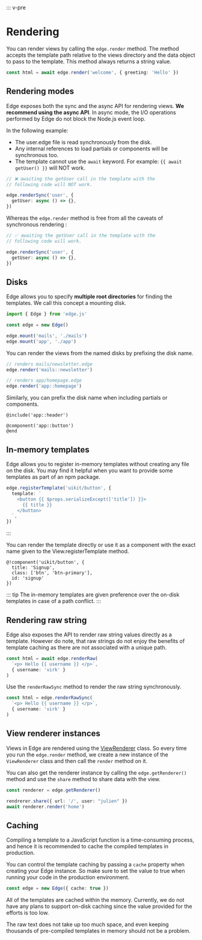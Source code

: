 ::: v-pre
# Rendering

You can render views by calling the `edge.render` method. The method accepts the template path relative to the views directory and the data object to pass to the template. This method always returns a string value.

```ts
const html = await edge.render('welcome', { greeting: 'Hello' })
```

## Rendering modes
Edge exposes both the sync and the async API for rendering views. **We recommend using the async API**. In async mode, the I/O operations performed by Edge do not block the Node.js event loop.

In the following example:

- The user.edge file is read synchronously from the disk.
- Any internal references to load partials or components will be synchronous too.
- The template cannot use the `await` keyword. For example: `{{ await getUser() }}` will NOT work.

```ts
// ❌ awaiting the getUser call in the template with the
// following code will NOT work.

edge.renderSync('user', {
  getUser: async () => {},
})
```

Whereas the `edge.render` method is free from all the caveats of synchronous rendering : 

```ts
// ✅ awaiting the getUser call in the template with the 
// following code will work.

edge.renderSync('user', {
  getUser: async () => {},
})
```

## Disks

Edge allows you to specify **multiple root directories** for finding the templates. We call this concept a mounting disk. 

```ts
import { Edge } from 'edge.js'

const edge = new Edge()

edge.mount('mails', './mails')
edge.mount('app', './app')
```

You can render the views from the named disks by prefixing the disk name.

```ts
// renders mails/newsletter.edge
edge.render('mails::newsletter')

// renders app/homepage.edge
edge.render('app::homepage')
```

Similarly, you can prefix the disk name when including partials or components.

```edge
@include('app::header')

@component('app::button')
@end
```

## In-memory templates

Edge allows you to register in-memory templates without creating any file on the disk. You may find it helpful when you want to provide some templates as part of an npm package.

```ts
edge.registerTemplate('uikit/button', {
  template: `
    <button {{ $props.serializeExcept(['title']) }}>
      {{ title }}
    </button>
  `,
})
```
:::

You can render the template directly or use it as a component with the exact name given to the View.registerTemplate method.

```edge
@!component('uikit/button', {
  title: 'Signup',
  class: ['btn', 'btn-primary'],
  id: 'signup'
})
```

::: tip
The in-memory templates are given preference over the on-disk templates in case of a path conflict.
:::

## Rendering raw string

Edge also exposes the API to render raw string values directly as a template. However do note, that raw strings do not enjoy the benefits of template caching as there are not associated with a unique path.

```ts
const html = await edge.renderRaw(
  `<p> Hello {{ username }} </p>`,
  { username: 'virk' }
)
```

Use the `renderRawSync` method to render the raw string synchronously.

```ts
const html = edge.renderRawSync(
  `<p> Hello {{ username }} </p>`,
  { username: 'virk' }
)
```

## View renderer instances
Views in Edge are rendered using the [ViewRenderer](https://github.com/edge-js/edge/blob/develop/src/Renderer/index.ts) class. So every time you run the `edge.render` method, we create a new instance of the `ViewRenderer` class and then call the `render` method on it.

You can also get the renderer instance by calling the `edge.getRenderer()` method and use the `share` method to share data with the view.

```ts
const renderer = edge.getRenderer()

rendrerer.share({ url: '/', user: "julien" })
await renderer.render('home')
```

## Caching
Compiling a template to a JavaScript function is a time-consuming process, and hence it is recommended to cache the compiled templates in production.

You can control the template caching by passing a `cache` property when creating your Edge instance. So make sure to set the value to true when running your code in the production environment.

```ts
const edge = new Edge({ cache: true })
```

All of the templates are cached within the memory. Currently, we do not have any plans to support on-disk caching since the value provided for the efforts is too low.

The raw text does not take up too much space, and even keeping thousands of pre-compiled templates in memory should not be a problem.

